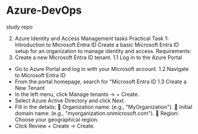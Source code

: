 # Azure-DevOps
study repo

2. Azure Identity and Access Management tasks
Practical Task 1: Introduction to Microsoft Entra ID Create a basic Microsoft Entra ID setup for an organization to manage identity and access. Requirements: 
1.	Create a new Microsoft Entra ID tenant. 
1.1	Log in to the Azure Portal
-	Go to Azure Portal and log in with your Microsoft account.
1.2	Navigate to Microsoft Entra ID
-	From the portal homepage, search for "Microsoft Entra ID
1.3	 Create a New Tenant
-	In the left menu, click Manage tenants → + Create.
-	Select Azure Active Directory and click Next.
-	Fill in the details:
	Organization name: (e.g., "MyOrganization").
	Initial domain name: (e.g., "myorganization.onmicrosoft.com").
	Region: Choose your geographical region.
-	Click Review + Create → Create.

